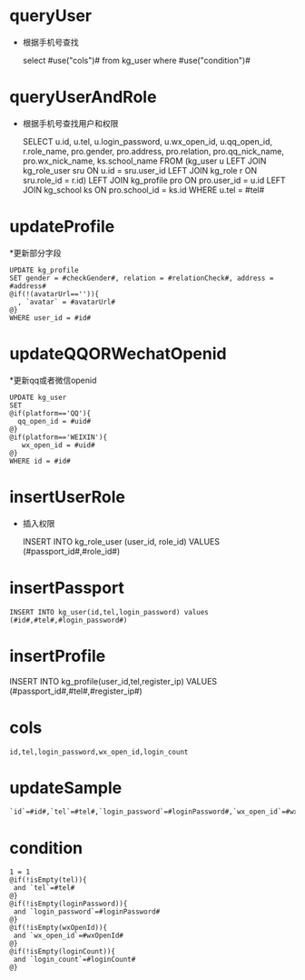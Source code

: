 queryUser
===

* 根据手机号查找
    
    select #use("cols")# from kg_user where #use("condition")# 

queryUserAndRole
===

* 根据手机号查找用户和权限
    
    SELECT
      u.id,
      u.tel,
      u.login_password,
      u.wx_open_id,
      u.qq_open_id,
      r.role_name,
      pro.gender,
      pro.address,
      pro.relation,
      pro.qq_nick_name,
      pro.wx_nick_name,
      ks.school_name
    FROM (kg_user u
      LEFT JOIN kg_role_user sru ON u.id = sru.user_id
      LEFT JOIN kg_role r ON sru.role_id = r.id)
      LEFT JOIN kg_profile pro ON pro.user_id = u.id
      LEFT JOIN kg_school ks  ON pro.school_id = ks.id
    WHERE u.tel =  #tel#
  
updateProfile
===

*更新部分字段

    UPDATE kg_profile
    SET gender = #checkGender#, relation = #relationCheck#, address = #address#
    @if(!(avatarUrl=='')){
      , `avatar` = #avatarUrl#
    @}
    WHERE user_id = #id#

updateQQORWechatOpenid
===

*更新qq或者微信openid

    UPDATE kg_user
    SET 
    @if(platform=='QQ'){
      qq_open_id = #uid#
    @}
    @if(platform=='WEIXIN'){
       wx_open_id = #uid#
    @}
    WHERE id = #id#


insertUserRole
===

* 插入权限

    INSERT INTO kg_role_user (user_id, role_id) VALUES (#passport_id#,#role_id#)

insertPassport
===

    INSERT INTO kg_user(id,tel,login_password) values (#id#,#tel#,#login_password#)

insertProfile
===

   INSERT INTO kg_profile(user_id,tel,register_ip) VALUES (#passport_id#,#tel#,#register_ip#)


cols
===

	id,tel,login_password,wx_open_id,login_count

updateSample
===

	`id`=#id#,`tel`=#tel#,`login_password`=#loginPassword#,`wx_open_id`=#wxOpenId#,`login_count`=#loginCount#

condition
===

	1 = 1  
	@if(!isEmpty(tel)){
	 and `tel`=#tel#
	@}
	@if(!isEmpty(loginPassword)){
	 and `login_password`=#loginPassword#
	@}
	@if(!isEmpty(wxOpenId)){
	 and `wx_open_id`=#wxOpenId#
	@}
	@if(!isEmpty(loginCount)){
	 and `login_count`=#loginCount#
	@}
	
